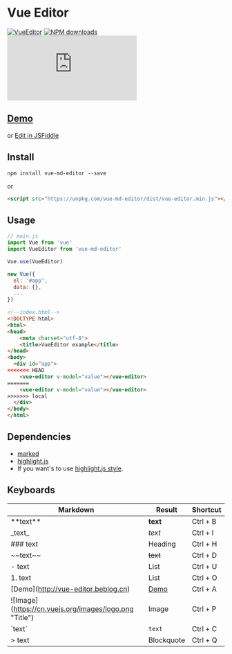 # Vue Editor

[![VueEditor](https://img.shields.io/npm/v/vue-md-editor.svg)](https://www.npmjs.org/package/vue-md-editor) [![NPM downloads](http://img.shields.io/npm/dm/vue-md-editor.svg)](https://npmjs.org/package/vue-md-editor) [![JS gzip size](http://img.badgesize.io/https://unpkg.com/vue-md-editor/dist/vue-editor.min.js?compression=gzip&label=gzip%20size:%20JS)](https://unpkg.com/vue-md-editor/dist/vue-editor.min.js)

## [Demo](http://vue-editor.beblog.cn/)
or [Edit in JSFiddle](https://jsfiddle.net/mb5kxrfb/6/)

## Install

```shell
npm install vue-md-editor --save
```
or
```html
<script src="https://unpkg.com/vue-md-editor/dist/vue-editor.min.js"></script>
```

## Usage

```js
// main.js
import Vue from 'vue'
import VueEditor from 'vue-md-editor'

Vue.use(VueEditor)

new Vue({
  el: '#app',
  data: {},
  ...
})
```
```html
<!--index.html-->
<!DOCTYPE html>
<html>
<head>
    <meta charset="utf-8">
    <title>VueEditor example</title>
</head>
<body>
  <div id="app">
<<<<<<< HEAD
    <vue-editor v-model="value"></vue-editor>
=======
    <vue-editor v-model="value"></vue-editor>
>>>>>>> local
  </div>
</body>
</html>
```

## Dependencies
- [marked](https://github.com/chjj/marked)
- [highlight.js](https://github.com/isagalaev/highlight.js)
- If you want's to use [highlight.js style](https://cdnjs.com/libraries/highlight.js/).

## Keyboards
Markdown | Result | Shortcut
---|---|---
\*\*text\*\* | **text** | Ctrl + B
\_text_ | _text_ | Ctrl + I
\### text | Heading | Ctrl + H
\~\~text\~\~ | ~~text~~ | Ctrl + D
\- text | List | Ctrl + U
<span>1. text</span> | List| Ctrl + O
\[Demo](http://vue-editor.beblog.cn) | [Demo](http://vue-editor.beblog.cn) | Ctrl + A
\!\[Image](https://cn.vuejs.org/images/logo.png "Title") | Image | Ctrl + P
\`text` | `text` | Ctrl + C
\> text | Blockquote | Ctrl + Q
